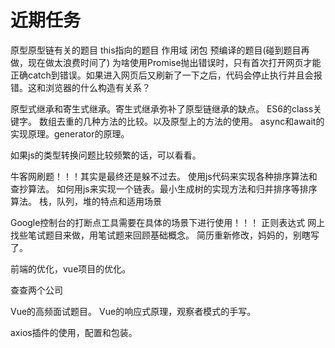 # 近期任务

原型原型链有关的题目 this指向的题目 作用域 闭包 预编译的题目(碰到题目再做，现在做太浪费时间了)
为啥使用Promise抛出错误时，只有首次打开网页才能正确catch到错误。如果进入网页后又刷新了一下之后，代码会停止执行并且会报错。这和浏览器的什么构造有关系？

原型式继承和寄生式继承。寄生式继承弥补了原型链继承的缺点。
ES6的class关键字。
数组去重的几种方法的比较。以及原型上的方法的使用。
async和await的实现原理。generator的原理。

如果js的类型转换问题比较频繁的话，可以看看。

牛客网刷题！！！其实是最终还是躲不过去。
使用js代码来实现各种排序算法和查抄算法。
如何用js来实现一个链表。最小生成树的实现方法和归并排序等排序算法。
栈，队列，堆的特点和适用场景

Google控制台的打断点工具需要在具体的场景下进行使用！！！
正则表达式
网上找些笔试题目来做，用笔试题来回顾基础概念。
简历重新修改，妈妈的，别瞎写了。

前端的优化，vue项目的优化。

查查两个公司

Vue的高频面试题目。
Vue的响应式原理，观察者模式的手写。

axios插件的使用，配置和包装。